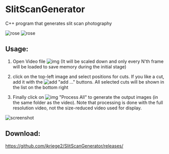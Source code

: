 # SlitScanGenerator
C++ program that generates slit scan photography 

![rose](https://raw.githubusercontent.com/jkriege2/SlitScanGenerator/master/screenshots/DSC_5967_stack005.jpg) 
![rose](https://raw.githubusercontent.com/jkriege2/SlitScanGenerator/master/screenshots/DSC_5967_stack011.jpg) 


## Usage:

1. Open Video file ![img](https://github.com/jkriege2/SlitScanGenerator/blob/master/SlitScanGenerator/icons/folder_video.png) (It will be scaled down and only every N'th frame will be loaded to save memory during the initial stage)

2. click on the top-left image and select positions for cuts. If you like a cut, add it with the ![add](https://github.com/jkriege2/SlitScanGenerator/blob/master/SlitScanGenerator/icons/list_add.png) "add ..." buttons. All selected cuts will be shown in the list on the bottom right

3. Finally click on ![img](https://github.com/jkriege2/SlitScanGenerator/blob/master/SlitScanGenerator/icons/wizard2.png) "Process All" to generate the output images (in the same folder as the video). Note that processing is done with the full resolution video, not the size-reduced video used for display.

![screenshot](https://raw.githubusercontent.com/jkriege2/SlitScanGenerator/master/screenshots/MainWindow.png)

## Download:
  https://github.com/jkriege2/SlitScanGenerator/releases/
  
